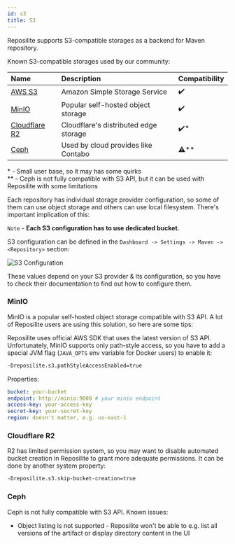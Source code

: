 ```yaml
---
id: s3
title: S3
---
```


Reposilite supports S3-compatible storages as a backend for Maven repository.

Known S3-compatible storages used by our community:

| Name                                            | Description                           | Compatibility |
|:------------------------------------------------|:--------------------------------------|:--------------|
| [AWS S3](https://aws.amazon.com/s3/)            | Amazon Simple Storage Service         | ✔️            |
| [MinIO](https://min.io/)                        | Popular self-hosted object storage    | ✔️            |
| [Cloudflare R2](https://www.cloudflare.com/r2/) | Cloudflare's distributed edge storage | ✔️*           |
| [Ceph](https://ceph.io/)                        | Used by cloud provides like Contabo   | ⚠️**          |

\* - Small user base, so it may has some quirks <br/>
\** - Ceph is not fully compatible with S3 API, but it can be used with Reposilite with some limitations

Each repository has individual storage provider configuration, 
so some of them can use object storage and others can use local filesystem.
There's important implication of this:

`Note` - **Each S3 configuration has to use dedicated bucket.**

S3 configuration can be defined in the `Dashboard -> Settings -> Maven -> <Repository>` section:

![S3 Configuration](/images/guides/s3-config.png)

These values depend on your S3 provider & its configuration, 
so you have to check their documentation to find out how to configure them.

### MinIO

MinIO is a popular self-hosted object storage compatible with S3 API.
A lot of Reposilite users are using this solution, so here are some tips:

Reposilite uses official AWS SDK that uses the latest version of S3 API.
Unfortunately, MinIO supports only path-style access, 
so you have to add a special JVM flag (`JAVA_OPTS` env variable for Docker users) to enable it:

```bash
-Dreposilite.s3.pathStyleAccessEnabled=true
```

Properties:

```yaml
bucket: your-bucket
endpoint: http://minio:9000 # your minio endpoint
access-key: your-access-key
secret-key: your-secret-key
region: doesn't matter, e.g. us-east-1
```

### Cloudflare R2

R2 has limited permission system,
so you may want to disable automated bucket creation in Reposilite to grant more adequate permissions.
It can be done by another system property:

```bash
-Dreposilite.s3.skip-bucket-creation=true
```

### Ceph

Ceph is not fully compatible with S3 API. Known issues:
* Object listing is not supported - Reposilite won't be able to e.g. list all versions of the artifact or display directory content in the UI
